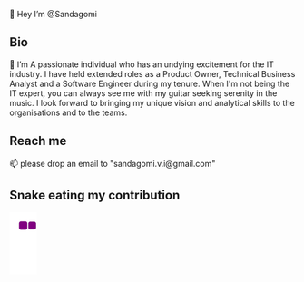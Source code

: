 <h>👋 Hey I’m @Sandagomi </h>

## Bio
<p>👀  I’m A passionate individual who has an undying excitement for the IT industry. 
        I have held extended roles as a Product Owner, Technical Business Analyst and a Software Engineer during my tenure. 
        When I'm not being the IT expert, you can always see me with my guitar seeking serenity in the music. 
        I look forward to bringing my unique vision and analytical skills to the organisations and to the teams. <p/>
        
## Reach me
<p>📫 please drop an email to "sandagomi.v.i@gmail.com" </p>


## Snake eating my contribution
![snake gif](https://github.com/sandagomi/sandagomi/blob/output/github-contribution-grid-snake.gif)
